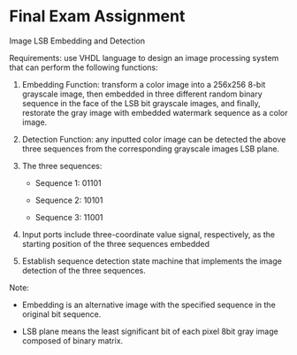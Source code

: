 # Final Exam Assignment

Image LSB Embedding and Detection

Requirements: use VHDL language to design an image processing system that can perform the following functions:

1. Embedding Function: transform a color image into a 256x256 8-bit grayscale image, then embedded in three different random binary sequence in the face of the LSB bit grayscale images, and finally, restorate the gray image with embedded watermark sequence as a color image.

2. Detection Function: any inputted color image can be detected the above three sequences from the corresponding grayscale images LSB plane.

3. The three sequences:

    - Sequence 1: 01101

    - Sequence 2: 10101

    - Sequence 3: 11001

4. Input ports include three-coordinate value signal, respectively, as the starting position of the three sequences embedded

5. Establish sequence detection state machine that implements the image detection of the three sequences.

Note:

* Embedding is an alternative image with the specified sequence in the original bit sequence.

* LSB plane means the least significant bit of each pixel 8bit gray image composed of binary matrix.
